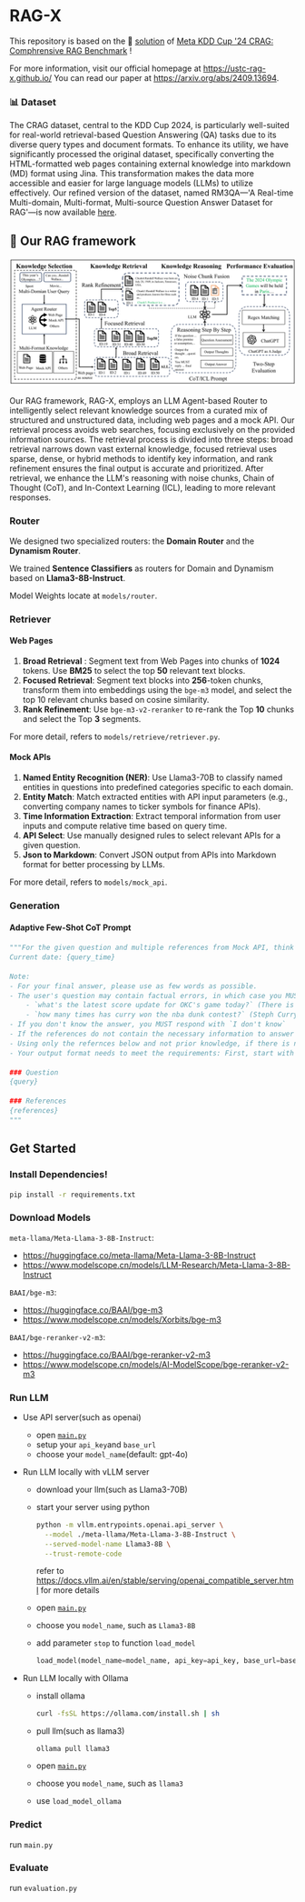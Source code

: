 # RAG-X

This repository is based on the 🥈 [solution](https://github.com/USTCAGI/CRAG-in-KDD-Cup2024) of [Meta KDD Cup '24 CRAG: Comphrensive RAG Benchmark](https://www.aicrowd.com/challenges/meta-comprehensive-rag-benchmark-kdd-cup-2024) !

For more information, visit our official homepage at https://ustc-rag-x.github.io/
You can read our paper at https://arxiv.org/abs/2409.13694.

### 📊 Dataset
The CRAG dataset, central to the KDD Cup 2024, is particularly well-suited for real-world retrieval-based Question Answering (QA) tasks due to its diverse query types and document formats. To enhance its utility, we have significantly processed the original dataset, specifically converting the HTML-formatted web pages containing external knowledge into markdown (MD) format using Jina. This transformation makes the data more accessible and easier for large language models (LLMs) to utilize effectively. 
Our refined version of the dataset, named RM3QA—'A Real-time Multi-domain, Multi-format, Multi-source Question Answer Dataset for RAG'—is now available [here](https://huggingface.co/datasets/fishsure/RM3QA).

## 🏁 Our RAG framework

![framework1_00](./README.assets/framework1_00.png)

Our RAG framework, RAG-X, employs an LLM Agent-based Router to intelligently select relevant knowledge sources from a curated mix of structured and unstructured data, including web pages and a mock API. Our retrieval process avoids web searches, focusing exclusively on the provided information sources. The retrieval process is divided into three steps: broad retrieval narrows down vast external knowledge, focused retrieval uses sparse, dense, or hybrid methods to identify key information, and rank refinement ensures the final output is accurate and prioritized.  After retrieval, we enhance the LLM's reasoning with noise chunks, Chain of Thought (CoT), and In-Context Learning (ICL), leading to more  relevant responses.

### Router

We designed two specialized routers: the **Domain Router** and the **Dynamism Router**.

We trained **Sentence Classifiers** as routers for Domain and Dynamism based on **Llama3-8B-Instruct**.

Model Weights locate at `models/router`.

### Retriever

#### Web Pages

1. **Broad Retrieval** : Segment text from Web Pages into chunks of **1024** tokens. Use **BM25** to select the top **50** relevant text blocks.
2. **Focused Retrieval**: Segment text blocks into **256**-token chunks, transform them into embeddings using the `bge-m3` model, and select the top 10 relevant chunks based on cosine similarity.
3. **Rank Refinement**: Use `bge-m3-v2-reranker` to re-rank the Top **10** chunks and select the Top **3** segments.

For more detail, refers to `models/retrieve/retriever.py`.

#### Mock APIs

1. **Named Entity Recognition (NER)**: Use Llama3-70B to classify named entities in questions into predefined categories specific to each domain.
2. **Entity Match**: Match extracted entities with API input parameters (e.g., converting company names to ticker symbols for finance APIs).
3. **Time Information Extraction**: Extract temporal information from user inputs and compute relative time based on query time.
4. **API Select**: Use manually designed rules to select relevant APIs for a given question.
5. **Json to Markdown**: Convert JSON output from APIs into Markdown format for better processing by LLMs.

For more detail, refers to `models/mock_api`.

### Generation



#### Adaptive Few-Shot CoT Prompt

```python
"""For the given question and multiple references from Mock API, think step by step, then provide the final answer.
Current date: {query_time}

Note: 
- For your final answer, please use as few words as possible. 
- The user's question may contain factual errors, in which case you MUST reply `invalid question` Here are some examples of invalid questions:
    - `what's the latest score update for OKC's game today?` (There is no game for OKC today)
    - `how many times has curry won the nba dunk contest?` (Steph Curry has never participated in the NBA dunk contest)
- If you don't know the answer, you MUST respond with `I don't know`
- If the references do not contain the necessary information to answer the question, respond with `I don't know`
- Using only the refernces below and not prior knowledge, if there is no reference, respond with `I don't know`
- Your output format needs to meet the requirements: First, start with `## Thought\n` and then output the thought process regarding the user's question. After you finish thinking, you MUST reply with the final answer on the last line, starting with `## Final Answer\n` and using as few words as possible.

### Question
{query}

### References
{references}
"""
```



## Get Started

### Install Dependencies!
```bash
pip install -r requirements.txt
```

### Download Models

`meta-llama/Meta-Llama-3-8B-Instruct`:

+ https://huggingface.co/meta-llama/Meta-Llama-3-8B-Instruct
+ https://www.modelscope.cn/models/LLM-Research/Meta-Llama-3-8B-Instruct

`BAAI/bge-m3`:

+ https://huggingface.co/BAAI/bge-m3
+ https://www.modelscope.cn/models/Xorbits/bge-m3

`BAAI/bge-reranker-v2-m3`:

+ https://huggingface.co/BAAI/bge-reranker-v2-m3
+ https://www.modelscope.cn/models/AI-ModelScope/bge-reranker-v2-m3

### Run LLM

+ Use API server(such as openai)

  + open [`main.py`](main.py)
  + setup your `api_key`and `base_url`
  + choose your `model_name`(default: gpt-4o)

+ Run LLM locally with vLLM server

  + download your llm(such as Llama3-70B)

  + start your server using python

    ```bash
    python -m vllm.entrypoints.openai.api_server \
      --model ./meta-llama/Meta-Llama-3-8B-Instruct \
      --served-model-name Llama3-8B \
      --trust-remote-code
    ```

    refer to https://docs.vllm.ai/en/stable/serving/openai_compatible_server.html for more details

  + open [`main.py`](main.py)

  + choose you `model_name`, such as `Llama3-8B`

  + add parameter `stop` to function `load_model`

    ```python
    load_model(model_name=model_name, api_key=api_key, base_url=base_url, temperature=0, stop=["<|eot_id|>"])
    ```

+ Run LLM locally with Ollama

  + install ollama

    ```bash
    curl -fsSL https://ollama.com/install.sh | sh
    ```

  + pull llm(such as llama3)

    ```
    ollama pull llama3
    ```

  + open [`main.py`](main.py)

  + choose you `model_name`, such as `llama3`

  + use `load_model_ollama`



### Predict

run `main.py`

### Evaluate

run `evaluation.py`

